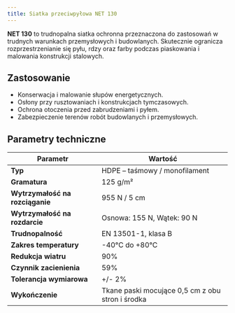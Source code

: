 ```yaml
---
title: Siatka przeciwpyłowa NET 130
---
```


**NET 130** to trudnopalna siatka ochronna przeznaczona do zastosowań w trudnych
warunkach przemysłowych i budowlanych. Skutecznie ogranicza rozprzestrzenianie
się pyłu, rdzy oraz farby podczas piaskowania i malowania konstrukcji stalowych.

## Zastosowanie

- Konserwacja i malowanie słupów energetycznych.
- Osłony przy rusztowaniach i konstrukcjach tymczasowych.
- Ochrona otoczenia przed zabrudzeniami i pyłem.
- Zabezpieczenie terenów robót budowlanych i przemysłowych.

## Parametry techniczne

| **Parametr**                    | **Wartość**                                      |
| ------------------------------- | ------------------------------------------------ |
| **Typ**                         | HDPE – taśmowy / monofilament                    |
| **Gramatura**                   | 125 g/m²                                         |
| **Wytrzymałość na rozciąganie** | 955 N / 5 cm                                     |
| **Wytrzymałość na rozdarcie**   | Osnowa: 155 N, Wątek: 90 N                       |
| **Trudnopalność**               | EN 13501-1, klasa B                              |
| **Zakres temperatury**          | -40°C do +80°C                                   |
| **Redukcja wiatru**             | 90%                                              |
| **Czynnik zacienienia**         | 59%                                              |
| **Tolerancja wymiarowa**        | +/- 2%                                           |
| **Wykończenie**                 | Tkane paski mocujące 0,5 cm z obu stron i środka |
